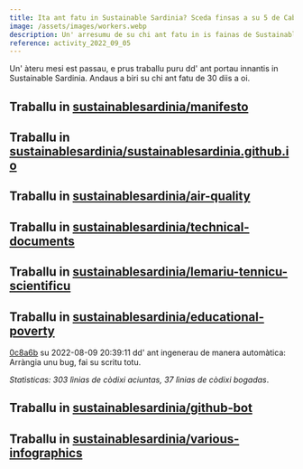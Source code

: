 ```yaml
---
title: Ita ant fatu in Sustainable Sardinia? Sceda finsas a su 5 de Cabudanni 2022
image: /assets/images/workers.webp
description: Un' arresumu de su chi ant fatu in is fainas de Sustainable Sardinia in su mesi passau.
reference: activity_2022_09_05
---
```


Un' àteru mesi est passau, e prus traballu puru dd' ant portau innantis in Sustainable Sardinia. Andaus a biri su chi ant fatu de 30 diis a oi.

## Traballu in [sustainablesardinia/manifesto](https://github.com/sustainablesardinia/manifesto)

## Traballu in [sustainablesardinia/sustainablesardinia.github.io](https://github.com/sustainablesardinia/sustainablesardinia.github.io)

## Traballu in [sustainablesardinia/air-quality](https://github.com/sustainablesardinia/air-quality)

## Traballu in [sustainablesardinia/technical-documents](https://github.com/sustainablesardinia/technical-documents)

## Traballu in [sustainablesardinia/lemariu-tennicu-scientificu](https://github.com/sustainablesardinia/lemariu-tennicu-scientificu)

## Traballu in [sustainablesardinia/educational-poverty](https://github.com/sustainablesardinia/educational-poverty)

[0c8a6b](https://github.com/sustainablesardinia/educational-poverty/commit/0c8a6b44b9ae2937e9492e9b7a3037fdefd5a06a) su 2022-08-09 20:39:11 dd' ant ingenerau de manera automàtica: Arràngia unu bug, fai su scritu totu.

_Statìsticas: 303 lìnias de còdixi aciuntas, 37 lìnias de còdixi bogadas_.

## Traballu in [sustainablesardinia/github-bot](https://github.com/sustainablesardinia/github-bot)

## Traballu in [sustainablesardinia/various-infographics](https://github.com/sustainablesardinia/various-infographics)

